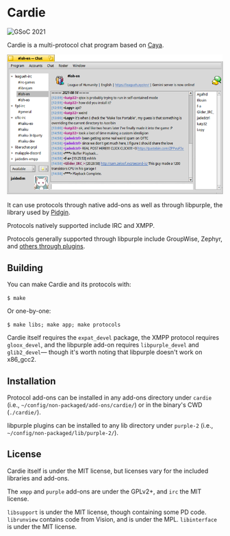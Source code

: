 # Cardie
![GSoC 2021](https://img.shields.io/badge/GSoC-2021-green.svg)

Cardie is a multi-protocol chat program based on [Caya](https://github.com/Augustolo/Caya).

![Screenshot](data/screenshots/update-3.png)

It can use protocols through native add-ons as well as through libpurple,
the library used by [Pidgin](https://pidgin.im/).

Protocols natively supported include IRC and XMPP.

Protocols generally supported through libpurple include GroupWise, Zephyr, and
[others through plugins](https://pidgin.im/plugins/?type=Protocol).


## Building
You can make Cardie and its protocols with:

`$ make`

Or one-by-one:

`$ make libs; make app; make protocols`

Cardie itself requires the `expat_devel` package, the XMPP protocol requires
`gloox_devel`, and the libpurple add-on requires `libpurple_devel` and
`glib2_devel`― though it's worth noting that libpurple doesn't work on x86_gcc2.


## Installation
Protocol add-ons can be installed in any add-ons directory under `cardie`
(i.e., `~/config/non-packaged/add-ons/cardie/`) or in the binary's CWD
(`./cardie/`).

libpurple plugins can be installed to any lib directory under `purple-2`
(i.e., `~/config/non-packaged/lib/purple-2/`).


## License
Cardie itself is under the MIT license, but licenses vary for the included
libraries and add-ons.

The `xmpp` and `purple` add-ons are under the GPLv2+, and `irc` the MIT license.

`libsupport` is under the MIT license, though containing some PD code.
`librunview` contains code from Vision, and is under the MPL.
`libinterface` is under the MIT license.
